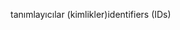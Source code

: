 <span data-ttu-id="68f9f-101">tanımlayıcılar (kimlikler)</span><span class="sxs-lookup"><span data-stu-id="68f9f-101">identifiers (IDs)</span></span>